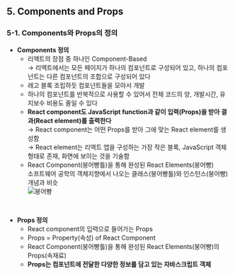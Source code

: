 ## 5. Components and Props   
### 5-1. Components와 Props의 정의  
- **Components 정의**   
  * 리액트의 장점 중 하나인 Component-Based   
    →  리액트에서는 모든 페이지가 하나의 컴포넌트로 구성되어 있고, 하나의 컴포넌트는 다른 컴포넌트의 조합으로 구성되어 있다   
  * 레고 블록 조립하듯 컴포넌트들을 모아서 개발   
  * 하나의 컴포넌트를 반복적으로 사용할 수 있어서 전체 코드의 양, 개발시간, 유지보수 비용도 줄일 수 있다   
  * **React component도 JavaScript function과 같이 입력(Props)을 받아 결과(React element)를 출력한다**   
    → React component는 어떤 Props를 받아 그에 맞는 React element를 생성함   
    → React element는 리액트 앱을 구성하는 가장 작은 블록, JavaScript 객체 형태로 존재, 화면에 보이는 것을 기술함   
  * React Component(붕어빵틀)을 통해 완성된 React Elements(붕어빵)   
    소프트웨어 공학의 객체지향에서 나오는 클래스(붕어빵틀)와 인스턴스(붕어빵) 개념과 비슷   
    ![붕어빵](https://user-images.githubusercontent.com/114986832/214731888-eb45d764-faa8-4fdc-98a3-f6402e50db73.png)
 <br>

- **Props 정의**   
  * React component의 입력으로 들어가는 Props   
  * Props = Property(속성) of React Component   
  * React Component(붕어빵틀)을 통해 완성된 React Elements(붕어빵)의 Props(속재료)   
  * **Props는 컴포넌트에 전달한 다양한 정보를 담고 있는 자바스크립트 객체**   
  <br>
